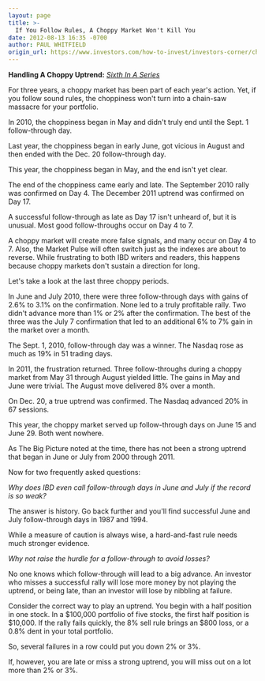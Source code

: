 ```yaml
---
layout: page
title: >-
  If You Follow Rules, A Choppy Market Won't Kill You
date: 2012-08-13 16:35 -0700
author: PAUL WHITFIELD
origin_url: https://www.investors.com/how-to-invest/investors-corner/choppy-stock-market-can-be-managed/
---
```


**Handling A Choppy Uptrend:** _[Sixth In A Series](http://news.investors.com/specialreport/621258/201208071356/handling-a-choppy-uptrend.aspx)_

For three years, a choppy market has been part of each year's action. Yet, if you follow sound rules, the choppiness won't turn into a chain-saw massacre for your portfolio.

In 2010, the choppiness began in May and didn't truly end until the Sept. 1 follow-through day.

Last year, the choppiness began in early June, got vicious in August and then ended with the Dec. 20 follow-through day.

This year, the choppiness began in May, and the end isn't yet clear.

The end of the choppiness came early and late. The September 2010 rally was confirmed on Day 4. The December 2011 uptrend was confirmed on Day 17.

A successful follow-through as late as Day 17 isn't unheard of, but it is unusual. Most good follow-throughs occur on Day 4 to 7.

A choppy market will create more false signals, and many occur on Day 4 to 7. Also, the Market Pulse will often switch just as the indexes are about to reverse. While frustrating to both IBD writers and readers, this happens because choppy markets don't sustain a direction for long.

Let's take a look at the last three choppy periods.

In June and July 2010, there were three follow-through days with gains of 2.6% to 3.1% on the confirmation. None led to a truly profitable rally. Two didn't advance more than 1% or 2% after the confirmation. The best of the three was the July 7 confirmation that led to an additional 6% to 7% gain in the market over a month.

The Sept. 1, 2010, follow-through day was a winner. The Nasdaq rose as much as 19% in 51 trading days.

In 2011, the frustration returned. Three follow-throughs during a choppy market from May 31 through August yielded little. The gains in May and June were trivial. The August move delivered 8% over a month.

On Dec. 20, a true uptrend was confirmed. The Nasdaq advanced 20% in 67 sessions.

This year, the choppy market served up follow-through days on June 15 and June 29. Both went nowhere.

As The Big Picture noted at the time, there has not been a strong uptrend that began in June or July from 2000 through 2011.

Now for two frequently asked questions:

_Why does IBD even call follow-through days in June and July if the record is so weak?_

The answer is history. Go back further and you'll find successful June and July follow-through days in 1987 and 1994.

While a measure of caution is always wise, a hard-and-fast rule needs much stronger evidence.

_Why not raise the hurdle for a follow-through to avoid losses?_

No one knows which follow-through will lead to a big advance. An investor who misses a successful rally will lose more money by not playing the uptrend, or being late, than an investor will lose by nibbling at failure.

Consider the correct way to play an uptrend. You begin with a half position in one stock. In a \$100,000 portfolio of five stocks, the first half position is \$10,000. If the rally fails quickly, the 8% sell rule brings an \$800 loss, or a 0.8% dent in your total portfolio.

So, several failures in a row could put you down 2% or 3%.

If, however, you are late or miss a strong uptrend, you will miss out on a lot more than 2% or 3%.
